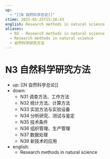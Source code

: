 ```yaml
---
up:
  - "[[N 自然科学总论]]"
ctime: 2025-01-25T15:16:43
english: Research methods in natural science
aliases:
  - N3 - Research methods in natural science
  - Research methods in natural science
  - 自然科学研究方法
---
```


# N3 自然科学研究方法

- up: [[N 自然科学总论]]
- down:
	- N31 调查方法、工作方法
	- N32 统计方法、计算方法
	- N33 实验方法与实验设备
	- N34 分析研究、测试与鉴定
	- N35 技术条件
	- N36 组织管理、生产管理
	- N37 数据处理
	- N39 新技术的应用
- english:
	- Research methods in natural science

